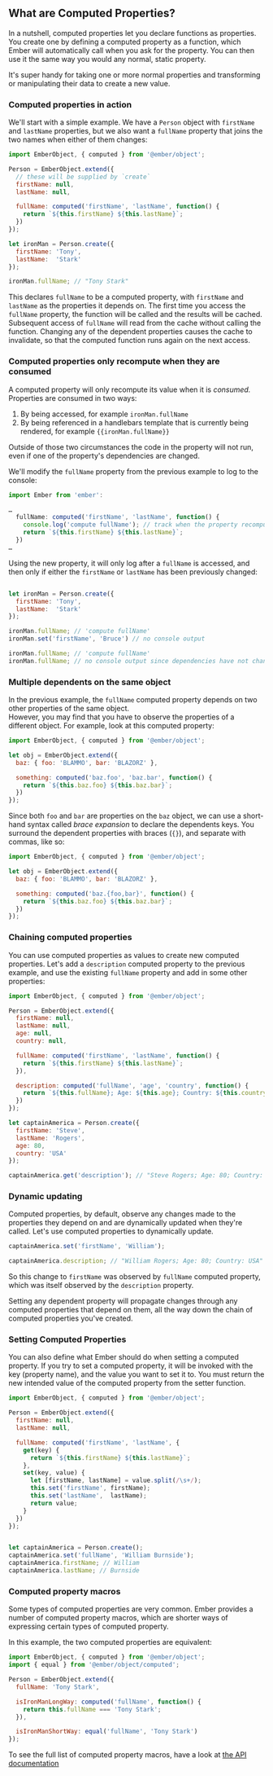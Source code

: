## What are Computed Properties?

In a nutshell, computed properties let you declare functions as properties.
You create one by defining a computed property as a function, which Ember will automatically call when you ask for the property.
You can then use it the same way you would any normal, static property.

It's super handy for taking one or more normal properties and transforming or manipulating their data to create a new value.

### Computed properties in action

We'll start with a simple example.
We have a `Person` object with `firstName` and `lastName` properties, but we also want a `fullName` property that joins the two names when either of them changes:

```javascript
import EmberObject, { computed } from '@ember/object';

Person = EmberObject.extend({
  // these will be supplied by `create`
  firstName: null,
  lastName: null,

  fullName: computed('firstName', 'lastName', function() {
    return `${this.firstName} ${this.lastName}`;
  })
});

let ironMan = Person.create({
  firstName: 'Tony',
  lastName:  'Stark'
});

ironMan.fullName; // "Tony Stark"
```

This declares `fullName` to be a computed property, with `firstName` and `lastName` as the properties it depends on.
The first time you access the `fullName` property, the function will be called and the results will be cached.
Subsequent access of `fullName` will read from the cache without calling the function.
Changing any of the dependent properties causes the cache to invalidate, so that the computed function runs again on the next access.

### Computed properties only recompute when they are consumed

A computed property will only recompute its value when it is _consumed._ Properties are consumed in two ways:

1. By being accessed, for example `ironMan.fullName`
2. By being referenced in a handlebars template that is currently being rendered, for example `{{ironMan.fullName}}`

Outside of those two circumstances the code in the property will not run, even if one of the property's dependencies are changed.

We'll modify the `fullName` property from the previous example to log to the console:

```javascript
import Ember from 'ember':

…
  fullName: computed('firstName', 'lastName', function() {
    console.log('compute fullName'); // track when the property recomputes
    return `${this.firstName} ${this.lastName}`;
  })
…
```

Using the new property, it will only log after a `fullName` is accessed, and then only if either the `firstName` or `lastName` has been previously changed:

```javascript

let ironMan = Person.create({
  firstName: 'Tony',
  lastName:  'Stark'
});

ironMan.fullName; // 'compute fullName'
ironMan.set('firstName', 'Bruce') // no console output

ironMan.fullName; // 'compute fullName'
ironMan.fullName; // no console output since dependencies have not changed
```


### Multiple dependents on the same object

In the previous example, the `fullName` computed property depends on two other properties of the same object.  
However, you may find that you have to observe the properties of a different object.
For example, look at this computed property:

```javascript
import EmberObject, { computed } from '@ember/object';

let obj = EmberObject.extend({
  baz: { foo: 'BLAMMO', bar: 'BLAZORZ' },

  something: computed('baz.foo', 'baz.bar', function() {
    return `${this.baz.foo} ${this.baz.bar}`;
  })
});
```

Since both `foo` and `bar` are properties on the `baz` object, we can use a short-hand syntax called _brace expansion_ to declare the dependents keys.
You surround the dependent properties with braces (`{}`), and separate with commas, like so:

```javascript
import EmberObject, { computed } from '@ember/object';

let obj = EmberObject.extend({
  baz: { foo: 'BLAMMO', bar: 'BLAZORZ' },

  something: computed('baz.{foo,bar}', function() {
    return `${this.baz.foo} ${this.baz.bar}`;
  })
});
```

### Chaining computed properties

You can use computed properties as values to create new computed properties.
Let's add a `description` computed property to the previous example,
and use the existing `fullName` property and add in some other properties:

```javascript
import EmberObject, { computed } from '@ember/object';

Person = EmberObject.extend({
  firstName: null,
  lastName: null,
  age: null,
  country: null,

  fullName: computed('firstName', 'lastName', function() {
    return `${this.firstName} ${this.lastName}`;
  }),

  description: computed('fullName', 'age', 'country', function() {
    return `${this.fullName}; Age: ${this.age}; Country: ${this.country}`;
  })
});

let captainAmerica = Person.create({
  firstName: 'Steve',
  lastName: 'Rogers',
  age: 80,
  country: 'USA'
});

captainAmerica.get('description'); // "Steve Rogers; Age: 80; Country: USA"
```

### Dynamic updating

Computed properties, by default, observe any changes made to the properties they depend on and are dynamically updated when they're called.
Let's use computed properties to dynamically update.

```javascript
captainAmerica.set('firstName', 'William');

captainAmerica.description; // "William Rogers; Age: 80; Country: USA"
```

So this change to `firstName` was observed by `fullName` computed property, which was itself observed by the `description` property.

Setting any dependent property will propagate changes through any computed properties that depend on them, all the way down the chain of computed properties you've created.

### Setting Computed Properties

You can also define what Ember should do when setting a computed property.
If you try to set a computed property, it will be invoked with the key (property name), and the value you want to set it to.
You must return the new intended value of the computed property from the setter function.

```javascript
import EmberObject, { computed } from '@ember/object';

Person = EmberObject.extend({
  firstName: null,
  lastName: null,

  fullName: computed('firstName', 'lastName', {
    get(key) {
      return `${this.firstName} ${this.lastName}`;
    },
    set(key, value) {
      let [firstName, lastName] = value.split(/\s+/);
      this.set('firstName', firstName);
      this.set('lastName',  lastName);
      return value;
    }
  })
});


let captainAmerica = Person.create();
captainAmerica.set('fullName', 'William Burnside');
captainAmerica.firstName; // William
captainAmerica.lastName; // Burnside
```

### Computed property macros

Some types of computed properties are very common.
Ember provides a number of computed property macros, which are shorter ways of expressing certain types of computed property.

In this example, the two computed properties are equivalent:

```javascript
import EmberObject, { computed } from '@ember/object';
import { equal } from '@ember/object/computed';

Person = EmberObject.extend({
  fullName: 'Tony Stark',

  isIronManLongWay: computed('fullName', function() {
    return this.fullName === 'Tony Stark';
  }),

  isIronManShortWay: equal('fullName', 'Tony Stark')
});
```

To see the full list of computed property macros, have a look at
[the API documentation](https://www.emberjs.com/api/ember/release/modules/@ember%2Fobject)
